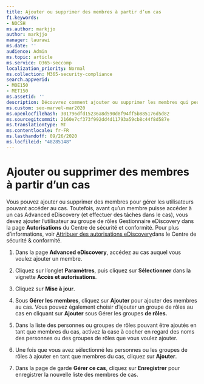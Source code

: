 ```yaml
---
title: Ajouter ou supprimer des membres à partir d’un cas
f1.keywords:
- NOCSH
ms.author: markjjo
author: markjjo
manager: laurawi
ms.date: ''
audience: Admin
ms.topic: article
ms.service: O365-seccomp
localization_priority: Normal
ms.collection: M365-security-compliance
search.appverid:
- MOE150
- MET150
ms.assetid: ''
description: Découvrez comment ajouter ou supprimer les membres qui peuvent accéder à un cas lors de la gestion d’un cas Advanced eDiscovery.
ms.custom: seo-marvel-mar2020
ms.openlocfilehash: 301796dfd15236a8d590d8f94ff5b885176d5d82
ms.sourcegitcommit: 2160e7cf373f992dd4d11793a59cb8c44f8d587e
ms.translationtype: MT
ms.contentlocale: fr-FR
ms.lasthandoff: 09/26/2020
ms.locfileid: "48285148"
---
```

# <a name="add-or-remove-members-from-a-case"></a>Ajouter ou supprimer des membres à partir d’un cas

Vous pouvez ajouter ou supprimer des membres pour gérer les utilisateurs pouvant accéder au cas. Toutefois, avant qu’un membre puisse accéder à un cas Advanced eDiscovery (et effectuer des tâches dans le cas), vous devez ajouter l’utilisateur au groupe de rôles Gestionnaire eDiscovery dans la page **Autorisations** du Centre de sécurité et conformité. Pour plus d’informations, voir [Attribuer des autorisations eDiscovery](https://docs.microsoft.com/microsoft-365/compliance/assign-ediscovery-permissions)dans le Centre de sécurité & conformité.

1. Dans la page **Advanced eDiscovery**, accédez au cas auquel vous voulez ajouter un membre.

2. Cliquez sur l’onglet **Paramètres**, puis cliquez sur **Sélectionner** dans la vignette **Accès et autorisations**.

3. Cliquez sur **Mise à jour**.

4. Sous **Gérer les membres**, cliquez sur **Ajouter** pour ajouter des membres au cas. Vous pouvez également choisir d’ajouter un groupe de rôles au cas en cliquant sur **Ajouter** sous Gérer les groupes **de rôles.**

5. Dans la liste des personnes ou groupes de rôles pouvant être ajoutés en tant que membres du cas, activez la case à cocher en regard des noms des personnes ou des groupes de rôles que vous voulez ajouter.

6. Une fois que vous avez sélectionné les personnes ou les groupes de rôles à ajouter en tant que membres du cas, cliquez sur **Ajouter**.

7. Dans la page de garde **Gérer ce cas**, cliquez sur **Enregistrer** pour enregistrer la nouvelle liste des membres de cas.
